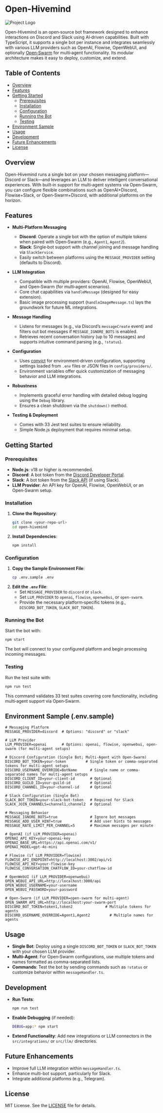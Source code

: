 # Open-Hivemind

![Project Logo](path/to/logo.png)

Open-Hivemind is an open‑source bot framework designed to enhance interactions on Discord and Slack using AI‑driven capabilities. Built with TypeScript, it supports a single bot per instance and integrates seamlessly with various LLM providers such as OpenAI, Flowise, OpenWebUI, and optionally [Open‑Swarm](https://github.com/matthewhand/open-swarm) for multi‑agent functionality. Its modular architecture makes it easy to deploy, customize, and extend.

## Table of Contents

- [Overview](#overview)
- [Features](#features)
- [Getting Started](#getting-started)
  - [Prerequisites](#prerequisites)
  - [Installation](#installation)
  - [Configuration](#configuration)
  - [Running the Bot](#running-the-bot)
  - [Testing](#testing)
- [Environment Sample](#environment-sample)
- [Usage](#usage)
- [Development](#development)
- [Future Enhancements](#future-enhancements)
- [License](#license)

## Overview

Open-Hivemind runs a single bot on your chosen messaging platform—Discord or Slack—and leverages an LLM to deliver intelligent conversational experiences. With built‑in support for multi‑agent systems via Open‑Swarm, you can configure flexible combinations such as OpenAI+Discord, Flowise+Slack, or Open‑Swarm+Discord, with additional platforms on the horizon.

## Features

- **Multi‑Platform Messaging**
  - **Discord**: Operate a single bot with the option of multiple tokens when paired with Open‑Swarm (e.g., `Agent1`, `Agent2`).
  - **Slack**: Single‑bot support with channel joining and message handling via `SlackService`.
  - Easily switch between platforms using the `MESSAGE_PROVIDER` setting (defaults to Discord).

- **LLM Integration**
  - Compatible with multiple providers: OpenAI, Flowise, OpenWebUI, and Open‑Swarm (for multi‑agent scenarios).
  - Core chat capabilities via `handleMessage` (designed for easy extension).
  - Basic image processing support (`handleImageMessage.ts`) lays the groundwork for future ML integrations.

- **Message Handling**
  - Listens for messages (e.g., via Discord’s `messageCreate` event) and filters out bot messages if `MESSAGE_IGNORE_BOTS` is enabled.
  - Retrieves recent conversation history (up to 10 messages) and supports intuitive command parsing (e.g., `!status`).

- **Configuration**
  - Uses [convict](https://github.com/mozilla/node-convict) for environment‑driven configuration, supporting settings loaded from `.env` files or JSON files in `config/providers/`.
  - Environment variables offer quick customization of messaging behavior and LLM integrations.

- **Robustness**
  - Implements graceful error handling with detailed debug logging using the `Debug` library.
  - Ensures a clean shutdown via the `shutdown()` method.

- **Testing & Deployment**
  - Comes with 33 Jest test suites to ensure reliability.
  - Simple Node.js deployment that requires minimal setup.

## Getting Started

### Prerequisites

- **Node.js**: v18 or higher is recommended.
- **Discord**: A bot token from the [Discord Developer Portal](https://discord.com/developers/applications).
- **Slack**: A bot token from the [Slack API](https://api.slack.com/apps) (if using Slack).
- **LLM Provider**: An API key for OpenAI, Flowise, OpenWebUI, or an Open‑Swarm setup.

### Installation

1. **Clone the Repository**:
   ```bash
   git clone <your-repo-url>
   cd open-hivemind
   ```
2. **Install Dependencies**:
   ```bash
   npm install
   ```

### Configuration

1. **Copy the Sample Environment File**:
   ```bash
   cp .env.sample .env
   ```
2. **Edit the `.env` File**:
   - Set `MESSAGE_PROVIDER` to `discord` or `slack`.
   - Set `LLM_PROVIDER` to `openai`, `flowise`, `openwebui`, or `open-swarm`.
   - Provide the necessary platform‑specific tokens (e.g., `DISCORD_BOT_TOKEN`, `SLACK_BOT_TOKEN`).

### Running the Bot

Start the bot with:
```bash
npm start
```
The bot will connect to your configured platform and begin processing incoming messages.

### Testing

Run the test suite with:
```bash
npm run test
```
This command validates 33 test suites covering core functionality, including multi‑agent support via Open‑Swarm.

## Environment Sample (.env.sample)

```env
# Messaging Platform
MESSAGE_PROVIDER=discord  # Options: "discord" or "slack"

# LLM Provider
LLM_PROVIDER=openai       # Options: openai, flowise, openwebui, open-swarm (for multi-agent setups)

# Discord Configuration (Single Bot; Multi-Agent with Open-Swarm)
DISCORD_BOT_TOKEN=your-token         # Single token or comma-separated tokens for multi-agent setups
DISCORD_USERNAME_OVERRIDE=BotName      # Single name or comma-separated names for multi-agent setups
DISCORD_CLIENT_ID=your-client-id       # Optional
DISCORD_GUILD_ID=your-guild-id         # Optional
DISCORD_CHANNEL_ID=your-channel-id     # Optional

# Slack Configuration (Single Bot)
SLACK_BOT_TOKEN=your-slack-bot-token   # Required for Slack
SLACK_JOIN_CHANNELS=channel1,channel2  # Optional

# Messaging Behavior
MESSAGE_IGNORE_BOTS=true               # Ignore bot messages
MESSAGE_ADD_USER_HINT=true             # Add user hints to messages
MESSAGE_RATE_LIMIT_PER_CHANNEL=5       # Maximum messages per minute

# OpenAI (if LLM_PROVIDER=openai)
OPENAI_API_KEY=your-openai-key
OPENAI_BASE_URL=https://api.openai.com/v1/
OPENAI_MODEL=gpt-4o-mini

# Flowise (if LLM_PROVIDER=flowise)
FLOWISE_API_ENDPOINT=http://localhost:3002/api/v1
FLOWISE_API_KEY=your-flowise-key
FLOWISE_CONVERSATION_CHATFLOW_ID=your-chatflow-id

# OpenWebUI (if LLM_PROVIDER=openwebui)
OPEN_WEBUI_API_URL=http://localhost:3000/api
OPEN_WEBUI_USERNAME=your-username
OPEN_WEBUI_PASSWORD=your-password

# Open-Swarm (if LLM_PROVIDER=open-swarm for multi-agent)
OPEN_SWARM_API_URL=http://localhost:your-swarm-port
DISCORD_BOT_TOKEN=token1,token2               # Multiple tokens for agents
DISCORD_USERNAME_OVERRIDE=Agent1,Agent2         # Multiple names for agents
```

## Usage

- **Single Bot**: Deploy using a single `DISCORD_BOT_TOKEN` or `SLACK_BOT_TOKEN` with your chosen LLM provider.
- **Multi-Agent**: For Open‑Swarm configurations, use multiple tokens and names formatted as comma-separated lists.
- **Commands**: Test the bot by sending commands such as `!status` or customize behavior within `messageHandler.ts`.

## Development

- **Run Tests**:
  ```bash
  npm run test
  ```
- **Enable Debugging** (if needed):
  ```bash
  DEBUG=app:* npm start
  ```
- **Extend Functionality**: Add new integrations or LLM connectors in the `src/integrations/` or `src/llm/` directories.

## Future Enhancements

- Improve full LLM integration within `messageHandler.ts`.
- Enhance multi-bot support, particularly for Slack.
- Integrate additional platforms (e.g., Telegram).

## License

MIT License. See the [LICENSE](LICENSE) file for details.

